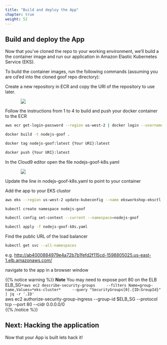 ```yaml
---
title: "Build and deploy the App"
chapter: true
weight: 52
---
```


## Build and deploy the App

Now that you’ve cloned the repo to your working environment, we’ll build a the container image and run our application in Amazon Elastic Kubernetes Service (EKS).

To build the container images, run the following commands (assuming you are cd’ed into the cloned goof repo directory):


Create a new repository in ECR and copy the URI of the repository to use later.

<div style="padding-left: 10%;padding-right: 10%">
  <img src="/images/ecruri.jpg" />
</div>

Follow the instructions from 1 to 4 to build and push your docker container to the ECR


```bash
aws ecr get-login-password --region us-west-2 | docker login --username AWS --password-stdin {Your URI}

docker build -t nodejs-goof .

docker tag nodejs-goof:latest {Your URI}:latest

docker push {Your URI}:latest

```


In the Cloud9 editor open the file nodejs-goof-k8s.yaml

<div style="padding-left: 10%;padding-right: 10%">
  <img src="/images/editfile.jpg" />
</div>


Update the line in nodejs-goof-k8s.yaml to point to your container


Add the app to your EKS clustor


```bash
aws eks --region us-west-2 update-kubeconfig --name eksworkshop-eksctl

kubectl create namespace nodejs-goof

kubectl config set-context --current --namespace=nodejs-goof

kubectl apply -f nodejs-goof-k8s.yaml
```


Find the public URL of the load balancer


```bash
kubectl get svc --all-namespaces
```

e.g. http://ab4000884979e4a72b7b1fefd2f115cd-1598805025.us-east-1.elb.amazonaws.com/

navigate to the app in a browser window

{{% notice warning %}}
**Note** You may need to expose port 80 on the ELB <br/>
ELB_SG=`aws ec2 describe-security-groups     --filters Name=group-name,Values=*eks-cluster*     --query "SecurityGroups[0].{ID:GroupId}" | jq -r '.ID'` <br/>
aws ec2 authorize-security-group-ingress --group-id $ELB_SG --protocol tcp --port 80 --cidr 0.0.0.0/0 <br/>
{{% /notice %}}




## Next: Hacking the application <!-- TODO: MODIFY the body -->
Now that your App is built lets hack it!
